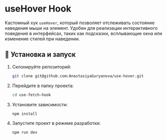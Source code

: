# useHover Hook

Кастомный хук `useHover`, который позволяет отслеживать состояние наведения мыши на элемент. Удобен для реализации интерактивного поведения в интерфейсах, таких как подсказки, всплывающие окна или изменение стилей при наведении.

## 🚀 Установка и запуск

1. Склонируйте репозиторий:

    ```bash
    git clone git@github.com:AnastasiyaGuryanova/use-hover.git

    ```

2. Перейдите в папку проекта:

    ```bash
    cd use-fetch-hook
    ```

3. Установите зависимости:

    ```bash
    npm install
    ```

4. Запустите проект в режиме разработки:

    ```bash
    npm run dev
    ```
